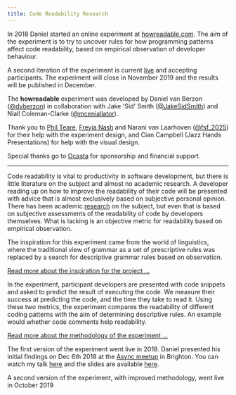 ```yaml
---
title: Code Readability Research
---
```


In 2018 Daniel started an online experiment at [howreadable.com](http://howreadable.com/). The aim of the experiment is to try to uncover rules for how programming patterns affect code readability, based on empirical observation of developer behaviour.

A second iteration of the experiment is current [live](http://howreadable.com/) and accepting participants. The experiment will close in November 2019 and the results will be published in December.

The __howreadable__ experiment was developed by Daniel van Berzon ([@dvberzon](https://twitter.com/dvberzon)) in collaboration with Jake 'Sid' Smith ([@JakeSidSmith](https://twitter.com/JakeSidSmith)) and Niall Coleman-Clarke ([@mceniallator](https://twitter.com/mceniallator)).

Thank you to [Phil Teare](https://www.linkedin.com/in/philteare/), [Freyja Nash](https://uk.linkedin.com/in/frenah) and Narani van Laarhoven ([@fsf_2025](https://twitter.com/fsf_2025)) for their help with the experiment design, and Cian Campbell (Jazz Hands Presentations) for help with the visual design.

Special thanks go to [Ocasta](https://ocasta.com/) for sponsorship and financial support.

----

Code readability is vital to productivity in software development, but there is little literature on the subject and almost no academic research. A developer reading up on how to improve the readability of their code will be presented with advice that is almost exclusively based on subjective personal opinion. There has been academic [research](https://www.researchgate.net/publication/260648747_Learning_a_Metric_for_Code_Readability) on the subject, but even that is based on subjective assessments of the readability of code by developers themselves. What is lacking is an objective metric for readability based on empirical observation.

The inspiration for this experiment came from the world of linguistics, where the traditional view of grammar as a set of prescriptive rules was replaced by a search for descriptive grammar rules based on observation.

[Read more about the inspiration for the project ...](/readable-code-prescription)

In the experiment, participant developers are presented with code snippets and asked to predict the result of executing the code. We measure their success at predicting the code, and the time they take to read it. Using these two metrics, the experiment compares the readability of different coding patterns with the aim of determining descriptive rules. An example would whether code comments help readability.

[Read more about the methodology of the experiment ...](/how-readable-how)

The first version of the experiment went live in 2018. Daniel presented his initial findings on Dec 6th 2018 at the [Async meetup]("https://asyncjs.com/readable-code/") in Brighton. You can watch my talk [here](https://www.youtube.com/watch?v=dlczTNFHpww) and the slides are available [here](https://speakerdeck.com/dvberzon/useable-grammatical-and-readable-code). 

A second version of the experiment, with improved methodology, went live in October 2019






